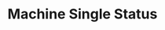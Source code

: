 ---
layout: article
title: Machine Single Status
description: 
  - Designer template for a real-time machine status
lang: en
weight: 500
isDraft: false
ref: Machine_Single_Status
category:
  - Status
  - Single Machine
image: Machine_Single_Status_DE.png
download: Machine_Single_Status_DE.pbmx
overview_description:
overview_benefits:
overview_data_sources:
---